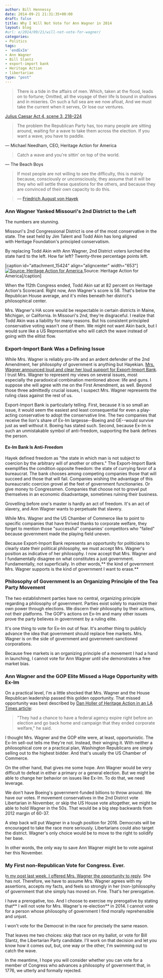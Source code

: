 ```yaml
---
author: Bill Hennessy
date: 2014-09-21 21:31:35+00:00
draft: false
title: Why I Will Not Vote for Ann Wagner in 2014
layout: blog
#url: e/2014/09/21/will-not-vote-for-wagner/
categories:
- Politics
tags:
- 'endExIm'
- Ann Wagner
- Bill Slantz
- export-import bank
- Heritage Action
- libertarian
type: "post"
---
```


> There is a tide in the affairs of men.
Which, taken at the flood, leads on to fortune;
Omitted, all the voyage of their life
Is bound in shallows and in miseries.
On such a full sea are we now afloat,
And we must take the current when it serves,
Or lose our ventures.

[Julius Caesar Act 4, scene 3, 218–224](https://www.enotes.com/jc-text/act-iv-scene-iii#jul-4-3-243)







> The problem the Republican Party has, too many people are sitting around, waiting for a wave to take them across the election. If you want a wave, you have to paddle.

— Michael Needham, CEO, Heritage Action for America







> Catch a wave and you're sittin' on top of the world.

— The Beach Boys







> If most people are not willing to see the difficulty, this is mainly because, consciously or unconsciously, they assume that it will be they who will settle these questions for the others, and because they are convinced of their own capacity to do this.

> 
> — [Friedrich August von Hayek](https://www.brainyquote.com/quotes/authors/f/friedrich_august_von_haye.html)
> 
> 






### Ann Wagner Yanked Missouri's 2nd District to the Left



The numbers are stunning.

Missouri's 2nd Congressional District is one of the most conservative in the state. The seat held by Jim Talent and Todd Akin has long aligned with Heritage Foundation's principled conservatism.

By replacing Todd Akin with Ann Wagner, 2nd District voters lurched the state hard to the left. How far left? Twenty-three percentage points left.

[caption id="attachment_15424" align="aligncenter" width="653"][![Source: Heritage Action for America](https://hennessysview.com/wp-content/uploads/2014/09/MO-2-Heritage-Scores.png)
](https://hennessysview.com/wp-content/uploads/2014/09/MO-2-Heritage-Scores.png) Source: Heritage Action for America[/caption]

When the 112th Congress ended, Todd Akin sat at 82 percent on Heritage Action's Scorecard. Right now, Ann Wagner's score is 58. That's below the Republican House average, and it's miles beneath her district's philosophical center.

Mrs. Wagner's HA score would be respectable in certain districts in Maine, Michigan, or California. In Missouri's 2nd, they're disgraceful. I realize that Todd Akin was a liability for many reasons. But his consistent principled conservative voting wasn't one of them. We might not want Akin back, but I would sure like a US Representative who will catch the wave instead of going with the elitist flow.



### Export-Import Bank Was a Defining Issue



While Mrs. Wagner is reliably pro-life and an ardent defender of the 2nd Amendment, her philosophy of government is anything but Hayekian. [Mrs. Wagner announced loud and clear her loud support for Export-Import Bank](https://hennessysview.com/2014/09/10/heres-ex-im-facts-ann-wagner-claire-mccaskill-wont-tell/). I trust Mrs. Wagner to represent my views on several issues, most especially the paradoxical combination mentioned above: life and guns. I suppose she will agree with me on the First Amendment, as well. Beyond those three admittedly crucial issues, I suspect Mrs. Wagner represents the ruling class against the rest of us.

Export-Import Bank is particularly telling. First, because it is so small an issue, it would seem the easiest and least consequential for even a play-acting conservative to adopt the conservative line. The two companies that receive the lion's share of Ex-Im largesse--Boeing and GE--would survive just as well without it. Boeing has stated such. Second, because Ex-Im is such an unmistakable symbol of anti-freedom, supporting the bank defines the person.



#### Ex-Im Bank Is Anti-Freedom



Hayek defined freedom as "the state in which man is not subject to coercion by the arbitrary will of another or others." The Export-Import Bank exemplifies the condition opposite freedom: the state of currying favor of a bureaucrat. The bank chooses among competing companies those that will succeed and those that will fail. Companies wishing the advantage of this bureaucratic coercion grovel at the feet of government functionaries. Or give money to Congressmen. Companies that choose not to grovel put themselves in an economic disadvantage, sometimes ruining their business.

Grovelling before one's master is hardly an act of freedom. It's an act of slavery, and Ann Wagner wants to perpetuate that slavery.

While Mrs. Wagner and the US Chamber of Commerce like to point to specific companies that have thrived thanks to corporate welfare, they forget to mention those "successful" companies' competitors who "failed" because government made the playing field uneven.

Because Export-Import Bank represents an opportunity for politicians to clearly state their political philosophy, we must accept Mrs. Wagner's position as indicative of her philosophy. I now accept that Mrs. Wagner and I fundamentally disagree on what constitutes a just government. Fundamentally, not superficially. In other words,** the kind of government Mrs. Wagner supports is the kind of government I want to erase.**



### Philosophy of Government Is an Organizing Principle of the Tea Party Movement



The two establishment parties have no central, organizing principle regarding a philosophy of government. Parties exist solely to maximize their own power through elections. We discern their philosophy by their actions, not their platforms. The GOP's actions on Ex-Im and many other issues prove the party believes in government by a ruling elite.

It's one thing to vote for Ex-Im out of fear. It's another thing to publicly advance the idea that government should replace free markets. Mrs. Wagner is on the side of government and government-sanctioned corporations.

Because free markets is an organizing principle of a movement I had a hand in launching, I cannot vote for Ann Wagner until she demonstrates a free market bias.



### Ann Wagner and the GOP Elite Missed a Huge Opportunity with Ex-Im



On a practical level, I'm a little shocked that Mrs. Wagner and the House Republican leadership passed this golden opportunity. That missed opportunity was best described by [Dan Holler of Heritage Action in an LA Times article](https://www.latimes.com/business/la-fi-export-import-bank-20140920-story.html):



> 

> 
> "They had a chance to have a federal agency expire right before an election and go back home and campaign that they ended corporate welfare," he said.
> 
> 






I thought Mrs. Wagner and the GOP elite were, at least, opportunistic. The Ex-Im sell-out tells me they're not. Instead, their winging it. With neither a philosophical core or a practical plan, Washington Republicans are simply selling out to the highest bidder. And that's usually the US Chamber of Commerce.





On the other hand, that gives me some hope. Ann Wagner would be very difficult to defeat in either a primary or a general election. But we might be able to change her behavior on issues like Ex-Im. To do that, we need leverage.





We don't have Boeing's government-funded billions to throw around. We have our votes. If movement conservatives in the 2nd District vote Libertarian in November, or skip the US House vote altogether, we might be able to hold Wagner in the 50s. That would be a big step backwards from 2012 margin of 60-37.





A step back will put Wagner in a tough position for 2016. Democrats will be encouraged to take the race more seriously. Libertarians could also target the district. Wagner's only choice would be to move to the right to solidify her base.





In other words, the only way to save Ann Wagner might be to vote against her this November.





### My First non-Republican Vote for Congress. Ever.





I[n my post last week, I offered Mrs. Wagner the opportunity to reply](https://hennessysview.com/2014/09/10/heres-ex-im-facts-ann-wagner-claire-mccaskill-wont-tell/). She has not. Therefore, we have to assume Mrs. Wagner agrees with my assertions, accepts my facts, and feels so strongly in her (non-)philosophy of government that she simply has moved on. Fine. That's her prerogative.



I have a prerogative, too. And I choose to exercise my prerogative by stating that** I will not vote for Mrs. Wagner's re-election** in 2014. I cannot vote for a person whose philosophy of government I find morally reprehensible and unjust.

I won't vote for the Democrat in the race for precisely the same reason.

That leaves me two choices: skip that race on my ballot, or vote for Bill Slantz, the Libertarian Party candidate. I'll work on that decision and let you know how it comes out, but, one way or the other, I'm swimming out to catch the wave.

In the meantime, I hope you will consider whether you can vote for a member of Congress who advances a philosophy of government that, in 1776, we utterly and formally rejected.
